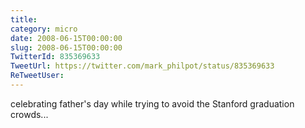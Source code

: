 ```yaml
---
title: 
category: micro
date: 2008-06-15T00:00:00
slug: 2008-06-15T00:00:00
TwitterId: 835369633
TweetUrl: https://twitter.com/mark_philpot/status/835369633
ReTweetUser: 
---
```


celebrating father's day while trying to avoid the Stanford graduation crowds...
